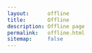 ```yaml
---
layout:      offline
title:       Offline
description: Offline page
permalink:   offline.html
sitemap:     false
---
```

